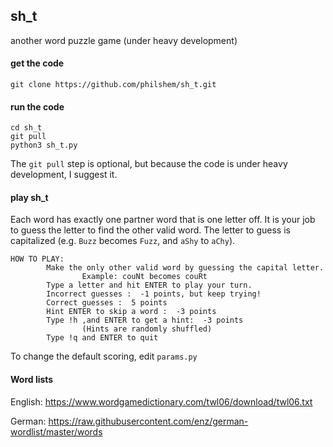 ## sh_t

another word puzzle game (under heavy development)

#### get the code

    git clone https://github.com/philshem/sh_t.git

#### run the code

    cd sh_t
    git pull
    python3 sh_t.py 

The `git pull` step is optional, but because the code is under heavy development, I suggest it.

#### play sh_t

Each word has exactly one partner word that is one letter off. It is your job to guess the letter to find the other valid word. The letter to guess is capitalized (e.g. `Buzz` becomes `Fuzz`, and `aShy` to `aChy`).

    HOW TO PLAY:
            Make the only other valid word by guessing the capital letter.
                    Example: couNt becomes couRt
            Type a letter and hit ENTER to play your turn.
            Incorrect guesses :  -1 points, but keep trying!
            Correct guesses :  5 points
            Hint ENTER to skip a word :  -3 points
            Type !h ,and ENTER to get a hint:  -3 points
                    (Hints are randomly shuffled)
            Type !q and ENTER to quit

To change the default scoring, edit `params.py`



#### Word lists

English: https://www.wordgamedictionary.com/twl06/download/twl06.txt

German: https://raw.githubusercontent.com/enz/german-wordlist/master/words
